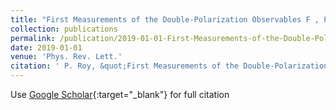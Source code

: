 ```yaml
---
title: "First Measurements of the Double-Polarization Observables F , P , and H in ensuremathomega Photoproduction off Transversely Polarized Protons in the N* Resonance Region"
collection: publications
permalink: /publication/2019-01-01-First-Measurements-of-the-Double-Polarization-Observables-F-P-and-H-in-ensuremathomega-Photoproduction-off-Transversely-Polarized-Protons-in-the-N-Resonance-Region
date: 2019-01-01
venue: 'Phys. Rev. Lett.'
citation: ' P. Roy, &quot;First Measurements of the Double-Polarization Observables F , P , and H in ensuremathomega Photoproduction off Transversely Polarized Protons in the N* Resonance Region.&quot; Phys. Rev. Lett., 2019.'
---
```

Use [Google Scholar](https://scholar.google.com/scholar?q=First+Measurements+of+the+Double+Polarization+Observables+F+,+P+,+and+H+in+ensuremathomega+Photoproduction+off+Transversely+Polarized+Protons+in+the+N*+Resonance+Region){:target="_blank"} for full citation